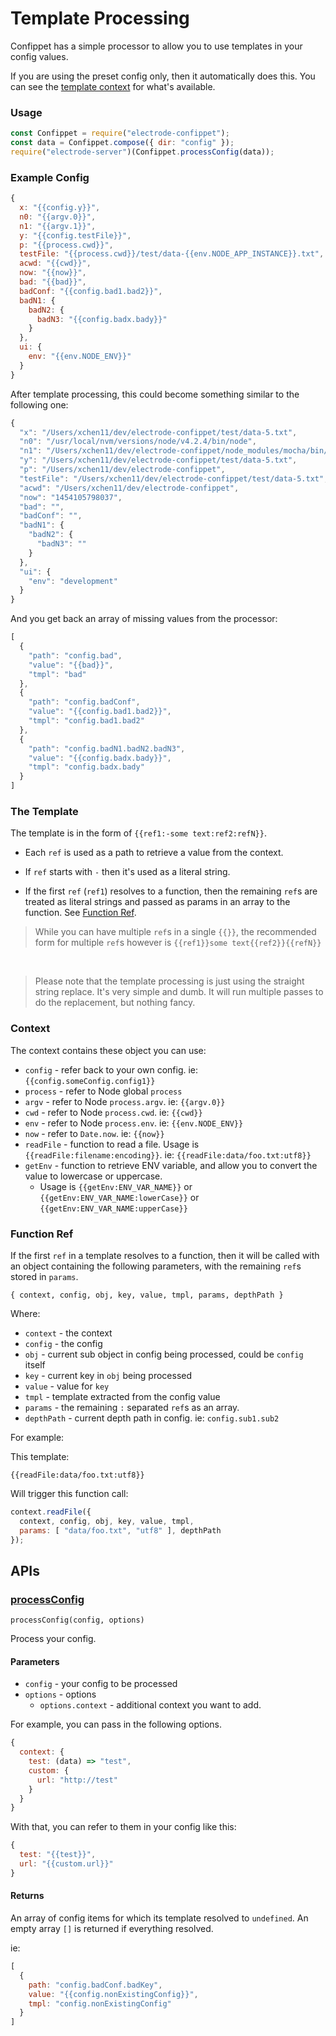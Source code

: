# Template Processing

Confippet has a simple processor to allow you to use templates in your config values.

If you are using the preset config only, then it automatically does this.  You can see the [template context](#context) for what's available.

### Usage

```js
const Confippet = require("electrode-confippet");
const data = Confippet.compose({ dir: "config" });
require("electrode-server")(Confippet.processConfig(data));
```

### Example Config

```js
{
  x: "{{config.y}}",
  n0: "{{argv.0}}",
  n1: "{{argv.1}}",
  y: "{{config.testFile}}",
  p: "{{process.cwd}}",
  testFile: "{{process.cwd}}/test/data-{{env.NODE_APP_INSTANCE}}.txt",
  acwd: "{{cwd}}",
  now: "{{now}}",
  bad: "{{bad}}",
  badConf: "{{config.bad1.bad2}}",
  badN1: {
    badN2: {
      badN3: "{{config.badx.bady}}"
    }
  },
  ui: {
    env: "{{env.NODE_ENV}}"
  }
}
```

After template processing, this could become something similar to the following one:

```js
{
  "x": "/Users/xchen11/dev/electrode-confippet/test/data-5.txt",
  "n0": "/usr/local/nvm/versions/node/v4.2.4/bin/node",
  "n1": "/Users/xchen11/dev/electrode-confippet/node_modules/mocha/bin/_mocha",
  "y": "/Users/xchen11/dev/electrode-confippet/test/data-5.txt",
  "p": "/Users/xchen11/dev/electrode-confippet",
  "testFile": "/Users/xchen11/dev/electrode-confippet/test/data-5.txt",
  "acwd": "/Users/xchen11/dev/electrode-confippet",
  "now": "1454105798037",
  "bad": "",
  "badConf": "",
  "badN1": {
    "badN2": {
      "badN3": ""
    }
  },
  "ui": {
    "env": "development"
  }
}
```

And you get back an array of missing values from the processor:

```js
[
  {
    "path": "config.bad",
    "value": "{{bad}}",
    "tmpl": "bad"
  },
  {
    "path": "config.badConf",
    "value": "{{config.bad1.bad2}}",
    "tmpl": "config.bad1.bad2"
  },
  {
    "path": "config.badN1.badN2.badN3",
    "value": "{{config.badx.bady}}",
    "tmpl": "config.badx.bady"
  }
]
```

### The Template

The template is in the form of `{{ref1:-some text:ref2:refN}}`.

  * Each `ref` is used as a path to retrieve a value from the context.

  * If `ref` starts with `-` then it's used as a literal string.
  
  * If the first `ref` (`ref1`) resolves to a function, then the remaining `ref`s are treated as literal strings and passed as params in an array to the function.  See [Function Ref](#function-ref).

> While you can have multiple `ref`s in a single `{{}}`, the recommended form for multiple `ref`s however is `{{ref1}}some text{{ref2}}{{refN}}`

&nbsp;
> Please note that the template processing is just using the straight string replace.  It's very simple and dumb.  It will run multiple passes to do the replacement, but nothing fancy.

### Context

The context contains these object you can use:

  - `config` - refer back to your own config.  ie: `{{config.someConfig.config1}}`
  - `process` - refer to Node global `process`
  - `argv` - refer to Node `process.argv`.  ie: `{{argv.0}}`
  - `cwd` - refer to Node `process.cwd`. ie: `{{cwd}}`
  - `env` - refer to Node `process.env`. ie: `{{env.NODE_ENV}}`
  - `now` - refer to `Date.now`. ie: `{{now}}`
  - `readFile` - function to read a file.  Usage is `{{readFile:filename:encoding}}`.  ie: `{{readFile:data/foo.txt:utf8}}`
  - `getEnv` - function to retrieve ENV variable, and allow you to convert the value to lowercase or uppercase.
     - Usage is `{{getEnv:ENV_VAR_NAME}}` or `{{getEnv:ENV_VAR_NAME:lowerCase}}` or `{{getEnv:ENV_VAR_NAME:upperCase}}`

### Function Ref

If the first `ref` in a template resolves to a function, then it will be called with an object containing the following parameters, with the remaining `ref`s stored in `params`.

`{ context, config, obj, key, value, tmpl, params, depthPath }`

Where:

  - `context` - the context
  - `config` - the config
  - `obj` - current sub object in config being processed, could be `config` itself
  - `key` - current key in `obj` being processed
  - `value` - value for `key`
  - `tmpl` - template extracted from the config value
  - `params` - the remaining `:` separated `ref`s as an array.
  - `depthPath` - current depth path in config.  ie: `config.sub1.sub2`

For example:

This template:

```
{{readFile:data/foo.txt:utf8}}
```

Will trigger this function call:

```js
context.readFile({ 
  context, config, obj, key, value, tmpl,
  params: [ "data/foo.txt", "utf8" ], depthPath 
});
```

## APIs

### [processConfig](#processconfig)

`processConfig(config, options)`

Process your config.

#### Parameters

  - `config` - your config to be processed
  - `options` - options
    - `options.context` - additional context you want to add.

For example, you can pass in the following options.

```js
{
  context: {
    test: (data) => "test",
    custom: {
      url: "http://test"
    }
  }
}
```

With that, you can refer to them in your config like this:

```js
{
  test: "{{test}}",
  url: "{{custom.url}}"
}
```

#### Returns 

An array of config items for which its template resolved to `undefined`.  An empty array `[]` is returned if everything resolved.

ie: 

```js
[ 
  { 
    path: "config.badConf.badKey", 
    value: "{{config.nonExistingConfig}}",
    tmpl: "config.nonExistingConfig" 
  } 
]
```
